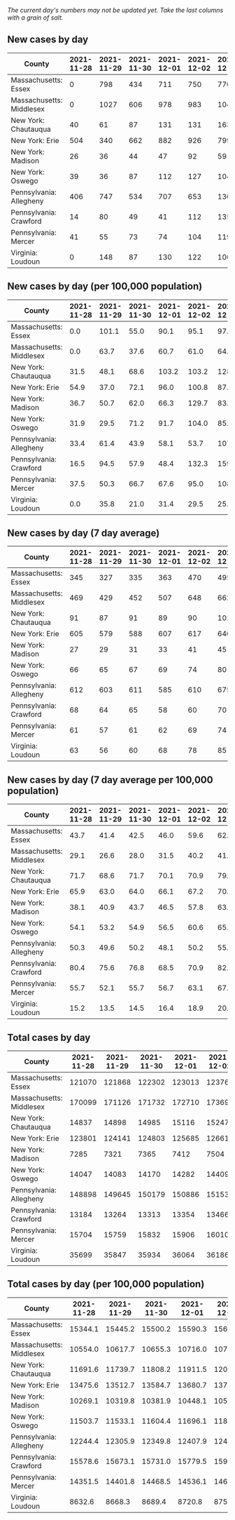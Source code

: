 _The current day's numbers may not be updated yet. Take the last columns with a grain of salt._
## New cases by day

| County | 2021-11-28 | 2021-11-29 | 2021-11-30 | 2021-12-01 | 2021-12-02 | 2021-12-03 | 2021-12-04 |
| --- | --- | --- | --- | --- | --- | --- | --- |
| Massachusetts: Essex | 0 | 798 | 434 | 711 | 750 | 770 |  |
| Massachusetts: Middlesex | 0 | 1027 | 606 | 978 | 983 | 1042 |  |
| New York: Chautauqua | 40 | 61 | 87 | 131 | 131 | 163 | 111 |
| New York: Erie | 504 | 340 | 662 | 882 | 926 | 799 | 961 |
| New York: Madison | 26 | 36 | 44 | 47 | 92 | 59 | 51 |
| New York: Oswego | 39 | 36 | 87 | 112 | 127 | 104 | 98 |
| Pennsylvania: Allegheny | 406 | 747 | 534 | 707 | 653 | 1301 | 676 |
| Pennsylvania: Crawford | 14 | 80 | 49 | 41 | 112 | 135 | 129 |
| Pennsylvania: Mercer | 41 | 55 | 73 | 74 | 104 | 119 | 91 |
| Virginia: Loudoun | 0 | 148 | 87 | 130 | 122 | 106 |  |

## New cases by day (per 100,000 population)

| County | 2021-11-28 | 2021-11-29 | 2021-11-30 | 2021-12-01 | 2021-12-02 | 2021-12-03 | 2021-12-04 |
| --- | --- | --- | --- | --- | --- | --- | --- |
| Massachusetts: Essex | 0.0 | 101.1 | 55.0 | 90.1 | 95.1 | 97.6 |  |
| Massachusetts: Middlesex | 0.0 | 63.7 | 37.6 | 60.7 | 61.0 | 64.7 |  |
| New York: Chautauqua | 31.5 | 48.1 | 68.6 | 103.2 | 103.2 | 128.4 | 87.5 |
| New York: Erie | 54.9 | 37.0 | 72.1 | 96.0 | 100.8 | 87.0 | 104.6 |
| New York: Madison | 36.7 | 50.7 | 62.0 | 66.3 | 129.7 | 83.2 | 71.9 |
| New York: Oswego | 31.9 | 29.5 | 71.2 | 91.7 | 104.0 | 85.2 | 80.3 |
| Pennsylvania: Allegheny | 33.4 | 61.4 | 43.9 | 58.1 | 53.7 | 107.0 | 55.6 |
| Pennsylvania: Crawford | 16.5 | 94.5 | 57.9 | 48.4 | 132.3 | 159.5 | 152.4 |
| Pennsylvania: Mercer | 37.5 | 50.3 | 66.7 | 67.6 | 95.0 | 108.8 | 83.2 |
| Virginia: Loudoun | 0.0 | 35.8 | 21.0 | 31.4 | 29.5 | 25.6 |  |

## New cases by day (7 day average)

| County | 2021-11-28 | 2021-11-29 | 2021-11-30 | 2021-12-01 | 2021-12-02 | 2021-12-03 | 2021-12-04 |
| --- | --- | --- | --- | --- | --- | --- | --- |
| Massachusetts: Essex | 345 | 327 | 335 | 363 | 470 | 495 |  |
| Massachusetts: Middlesex | 469 | 429 | 452 | 507 | 648 | 662 |  |
| New York: Chautauqua | 91 | 87 | 91 | 89 | 90 | 101 | 103 |
| New York: Erie | 605 | 579 | 588 | 607 | 617 | 646 | 725 |
| New York: Madison | 27 | 29 | 31 | 33 | 41 | 45 | 51 |
| New York: Oswego | 66 | 65 | 67 | 69 | 74 | 80 | 86 |
| Pennsylvania: Allegheny | 612 | 603 | 611 | 585 | 610 | 675 | 718 |
| Pennsylvania: Crawford | 68 | 64 | 65 | 58 | 60 | 70 | 80 |
| Pennsylvania: Mercer | 61 | 57 | 61 | 62 | 69 | 74 | 80 |
| Virginia: Loudoun | 63 | 56 | 60 | 68 | 78 | 85 |  |

## New cases by day (7 day average per 100,000 population)

| County | 2021-11-28 | 2021-11-29 | 2021-11-30 | 2021-12-01 | 2021-12-02 | 2021-12-03 | 2021-12-04 |
| --- | --- | --- | --- | --- | --- | --- | --- |
| Massachusetts: Essex | 43.7 | 41.4 | 42.5 | 46.0 | 59.6 | 62.7 |  |
| Massachusetts: Middlesex | 29.1 | 26.6 | 28.0 | 31.5 | 40.2 | 41.1 |  |
| New York: Chautauqua | 71.7 | 68.6 | 71.7 | 70.1 | 70.9 | 79.6 | 81.2 |
| New York: Erie | 65.9 | 63.0 | 64.0 | 66.1 | 67.2 | 70.3 | 78.9 |
| New York: Madison | 38.1 | 40.9 | 43.7 | 46.5 | 57.8 | 63.4 | 71.9 |
| New York: Oswego | 54.1 | 53.2 | 54.9 | 56.5 | 60.6 | 65.5 | 70.4 |
| Pennsylvania: Allegheny | 50.3 | 49.6 | 50.2 | 48.1 | 50.2 | 55.5 | 59.0 |
| Pennsylvania: Crawford | 80.4 | 75.6 | 76.8 | 68.5 | 70.9 | 82.7 | 94.5 |
| Pennsylvania: Mercer | 55.7 | 52.1 | 55.7 | 56.7 | 63.1 | 67.6 | 73.1 |
| Virginia: Loudoun | 15.2 | 13.5 | 14.5 | 16.4 | 18.9 | 20.6 |  |

## Total cases by day

| County | 2021-11-28 | 2021-11-29 | 2021-11-30 | 2021-12-01 | 2021-12-02 | 2021-12-03 | 2021-12-04 |
| --- | --- | --- | --- | --- | --- | --- | --- |
| Massachusetts: Essex | 121070 | 121868 | 122302 | 123013 | 123763 | 124533 |  |
| Massachusetts: Middlesex | 170099 | 171126 | 171732 | 172710 | 173693 | 174735 |  |
| New York: Chautauqua | 14837 | 14898 | 14985 | 15116 | 15247 | 15410 | 15521 |
| New York: Erie | 123801 | 124141 | 124803 | 125685 | 126611 | 127410 | 128371 |
| New York: Madison | 7285 | 7321 | 7365 | 7412 | 7504 | 7563 | 7614 |
| New York: Oswego | 14047 | 14083 | 14170 | 14282 | 14409 | 14513 | 14611 |
| Pennsylvania: Allegheny | 148898 | 149645 | 150179 | 150886 | 151539 | 152840 | 153516 |
| Pennsylvania: Crawford | 13184 | 13264 | 13313 | 13354 | 13466 | 13601 | 13730 |
| Pennsylvania: Mercer | 15704 | 15759 | 15832 | 15906 | 16010 | 16129 | 16220 |
| Virginia: Loudoun | 35699 | 35847 | 35934 | 36064 | 36186 | 36292 |  |

## Total cases by day (per 100,000 population)

| County | 2021-11-28 | 2021-11-29 | 2021-11-30 | 2021-12-01 | 2021-12-02 | 2021-12-03 | 2021-12-04 |
| --- | --- | --- | --- | --- | --- | --- | --- |
| Massachusetts: Essex | 15344.1 | 15445.2 | 15500.2 | 15590.3 | 15685.4 | 15783.0 |  |
| Massachusetts: Middlesex | 10554.0 | 10617.7 | 10655.3 | 10716.0 | 10777.0 | 10841.7 |  |
| New York: Chautauqua | 11691.6 | 11739.7 | 11808.2 | 11911.5 | 12014.7 | 12143.1 | 12230.6 |
| New York: Erie | 13475.6 | 13512.7 | 13584.7 | 13680.7 | 13781.5 | 13868.5 | 13973.1 |
| New York: Madison | 10269.1 | 10319.8 | 10381.9 | 10448.1 | 10577.8 | 10661.0 | 10732.9 |
| New York: Oswego | 11503.7 | 11533.1 | 11604.4 | 11696.1 | 11800.1 | 11885.3 | 11965.5 |
| Pennsylvania: Allegheny | 12244.4 | 12305.9 | 12349.8 | 12407.9 | 12461.6 | 12568.6 | 12624.2 |
| Pennsylvania: Crawford | 15578.6 | 15673.1 | 15731.0 | 15779.5 | 15911.8 | 16071.3 | 16223.8 |
| Pennsylvania: Mercer | 14351.5 | 14401.8 | 14468.5 | 14536.1 | 14631.2 | 14739.9 | 14823.1 |
| Virginia: Loudoun | 8632.6 | 8668.3 | 8689.4 | 8720.8 | 8750.3 | 8776.0 |  |
